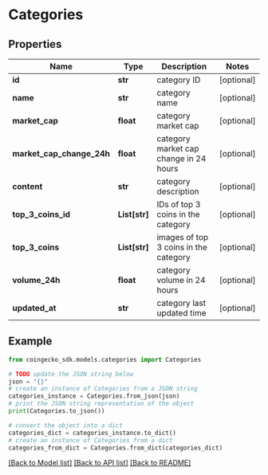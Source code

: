 # Categories


## Properties

Name | Type | Description | Notes
------------ | ------------- | ------------- | -------------
**id** | **str** | category ID | [optional] 
**name** | **str** | category name | [optional] 
**market_cap** | **float** | category market cap | [optional] 
**market_cap_change_24h** | **float** | category market cap change in 24 hours | [optional] 
**content** | **str** | category description | [optional] 
**top_3_coins_id** | **List[str]** | IDs of top 3 coins in the category | [optional] 
**top_3_coins** | **List[str]** | images of top 3 coins in the category | [optional] 
**volume_24h** | **float** | category volume in 24 hours | [optional] 
**updated_at** | **str** | category last updated time | [optional] 

## Example

```python
from coingecko_sdk.models.categories import Categories

# TODO update the JSON string below
json = "{}"
# create an instance of Categories from a JSON string
categories_instance = Categories.from_json(json)
# print the JSON string representation of the object
print(Categories.to_json())

# convert the object into a dict
categories_dict = categories_instance.to_dict()
# create an instance of Categories from a dict
categories_from_dict = Categories.from_dict(categories_dict)
```
[[Back to Model list]](../README.md#documentation-for-models) [[Back to API list]](../README.md#documentation-for-api-endpoints) [[Back to README]](../README.md)


